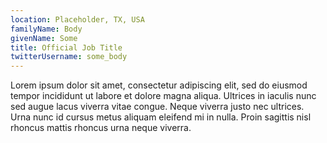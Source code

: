 ```yaml
---
location: Placeholder, TX, USA
familyName: Body
givenName: Some
title: Official Job Title
twitterUsername: some_body
---
```


Lorem ipsum dolor sit amet, consectetur adipiscing elit, sed do eiusmod tempor incididunt ut labore et dolore magna aliqua. Ultrices in iaculis nunc sed augue lacus viverra vitae congue. Neque viverra justo nec ultrices. Urna nunc id cursus metus aliquam eleifend mi in nulla. Proin sagittis nisl rhoncus mattis rhoncus urna neque viverra.
